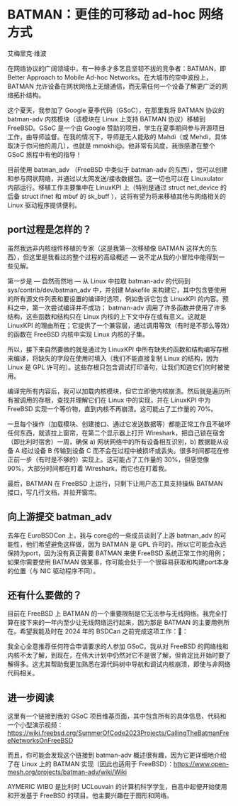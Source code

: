 # BATMAN：更佳的可移动 ad-hoc 网络方式

 艾梅里克·维波

在网络协议的广阔领域中，有一种多才多艺且坚韧不拔的竞争者：BATMAN，即 Better Approach to Mobile Ad-hoc Networks。在大城市的空中波段上，BATMAN 允许设备在网状网络上无缝通信，而无需任何一个设备了解更广泛的网络拓扑结构。

这个夏天，我参加了 Google 夏季代码（GSoC），在那里我将 BATMAN 协议的 batman-adv 内核模块（该模块在 Linux 上支持 BATMAN 协议）移植到 FreeBSD。GSoC 是一个由 Google 赞助的项目，学生在夏季期间参与开源项目工作，由导师监督。在我的情况下，导师是无人能敌的 Mahdi（或 Mehdi，具体取决于你问他的周几），也就是 mmokhi@。他非常有风度，我很感激在整个 GSoC 旅程中有他的指导！

目前使用 batman_adv （FreeBSD 中类似于 batman-adv 的东西），您可以创建和参与网状网络，并通过以太网发送/接收数据包。这一切也可以在 Linuxulator 内部运行。移植工作主要集中在 LinuxKPI 上（特别是通过 struct net_device 的后备 struct ifnet 和 mbuf 的 sk_buff ），这将有望为将来移植其他与网络相关的 Linux 驱动程序提供便利。

## port过程是怎样的？

虽然我远非内核组件移植的专家（这是我第一次移植像 BATMAN 这样大的东西），但这里是我看过的整个过程的高级概述 — 说不定从我的小冒险中能得到一些见解。

第一步是 — 自然而然地 — 从 Linux 中拉取 batman-adv 的代码到 sys/contrib/dev/batman_adv 中，并创建 Makefile 来构建它，其中包含要使用的所有源文件列表和要设置的编译时选项，例如告诉它包含 LinuxKPI 的内容。预料之中，第一次尝试编译并不成功； batman-adv 调用了许多函数并使用了许多结构，这些函数和结构只在 Linux 内核的上下文中存在或有意义。这就是 LinuxKPI 的理由所在；它提供了一个兼容层，通过调用等效（有时是不那么等效）的函数在 FreeBSD 内核中实现 Linux 内核的子集。

所以，接下来自然要做的就是通过为 LinuxKPI 中所有缺失的函数和结构编写存根来编译，将缺失的字段在使用时填入（我们不能直接复制 Linux 的结构，因为 Linux 是 GPL 许可的）。这些存根只包含调试打印语句，让我们知道它们何时被使用。

编译完所有内容后，我可以加载内核模块，但它立即使内核崩溃。然后就是遍历所有被调用的存根，查找并理解它们在 Linux 中的实现，并在 LinuxKPI 中为 FreeBSD 实现一个等价物，直到内核不再崩溃。这可能占了工作量的 70%。

一旦每个操作（加载模块、创建接口、通过它发送数据等）都能正常工作且不破坏任何东西，就该拉上窗帘，在第二个显示器上打开 Wireshark，把自己锁在宿舍（即比利时宿舍）一周，确保 a) 网状网络中的所有设备相互识别，b) 数据能从设备 A 经过设备 B 传输到设备 C 而不会在过程中被损坏或丢失。很多时间都花在修正前一步（有时是不够的）实现上。这可能占了工作量的 30%，但感觉像 90%，大部分时间都在盯着 Wireshark，而它也在盯着我。

最后，BATMAN 在 FreeBSD 上运行，只剩下让用户态工具支持操纵 BATMAN 接口，写几行文档，并拉开窗帘。

## 向上游提交 batman_adv

去年在 EuroBSDCon 上，我与 core@的一些成员谈到了上游 batman_adv 的可能性，他们希望避免这样做，因为 BATMAN 是 GPL 许可的。所以它可能会永远保持为port，因为没有真正需要 BATMAN 来使 FreeBSD 系统正常工作的用例；如果你需要使用 BATMAN 做某事，你可能会处于一个很容易获取和构建port本身的位置（与 NIC 驱动程序不同）。

## 还有什么要做的？

目前在 FreeBSD 上 BATMAN 的一个重要限制是它无法参与无线网络。我完全打算在接下来的一年内至少让无线网络运行起来，因为那是 BATMAN 的主要用例所在。希望我能及时在 2024 年的 BSDCan 之前完成这项工作：🙂：

我全心全意推荐任何符合申请要求的人参加 GSoC。我从对 FreeBSD 的网络栈和内核不太了解，到现在，在伟大计划中仍然对它不是很了解，但肯定比开始时要了解得多。这尤其帮助我更加熟悉在源代码树中导航和调试内核崩溃，即使与非网络代码相关。

## 进一步阅读

这里有一个链接到我的 GSoC 项目维基页面，其中包含所有的具体信息、代码和一个小型演示视频：https://wiki.freebsd.org/SummerOfCode2023Projects/CallingTheBatmanFreeNetworksOnFreeBSD

而且，你可能会发现这个链接到 batman-adv 概述很有趣，因为它更详细地介绍了在 Linux 上的 BATMAN 实现（因此也适用于 FreeBSD）：https://www.open-mesh.org/projects/batman-adv/wiki/Wiki

AYMERIC WIBO 是比利时 UCLouvain 的计算机科学学生，自高中起便开始使用和开发基于 FreeBSD 的项目。他主要兴趣在于图形和网络。

